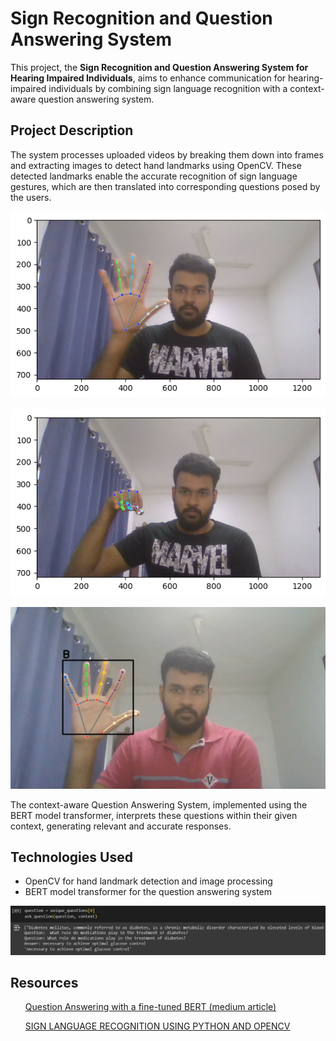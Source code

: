 <!DOCTYPE html>
<html lang="en">
<head>
    <meta charset="UTF-8">
    <meta name="viewport" content="width=device-width, initial-scale=1.0">
   
</head>
<body>
    <h1>Sign Recognition and Question Answering System </h1>
    <p>
        This project, the <strong>Sign Recognition and Question Answering System for Hearing Impaired Individuals</strong>, aims to enhance communication for hearing-impaired individuals by combining sign language recognition with a context-aware question answering system.
    </p>
    <h2>Project Description</h2>
    <p>
        The system processes uploaded videos by breaking them down into frames and extracting images to detect hand landmarks using OpenCV. These detected landmarks enable the accurate recognition of sign language gestures, which are then translated into corresponding questions posed by the users.
    </p>
   <p>
        <img src="https://github.com/lokudadalla/SignVision-QA/blob/dfe68bdd35a858413b5b971b440a4c807e7458d1/images/1.png" alt="HandLandmark_1">
    </p>
  <p>
        <img src="https://github.com/lokudadalla/SignVision-QA/blob/dfe68bdd35a858413b5b971b440a4c807e7458d1/images/4.png" alt="HandLandmark_2">
    </p>
  <p>
        <img src="https://github.com/lokudadalla/SignVision-QA/blob/dfe68bdd35a858413b5b971b440a4c807e7458d1/images/3.png" alt="Sign_output">
    </p>
    <p>
        The context-aware Question Answering System, implemented using the BERT model transformer, interprets these questions within their given context, generating relevant and accurate responses.
    </p>
    <h2>Technologies Used</h2>
    <ul>
        <li>OpenCV for hand landmark detection and image processing</li>
        <li>BERT model transformer for the question answering system</li>
    </ul>
    <p>
        <img src="https://github.com/lokudadalla/SignVision-QA/blob/dfe68bdd35a858413b5b971b440a4c807e7458d1/images/2.png" alt="Output Answer">
    </p>
<h2>Resources</h2>
    <ul>
        <a href="https://towardsdatascience.com/question-answering-with-a-fine-tuned-bert-bc4dafd45626">Question Answering with a fine-tuned BERT (medium article)</a>
    </ul>
    <ul>
        <a href="https://www.irjmets.com/uploadedfiles/paper/issue_2_february_2022/19203/final/fin_irjmets1645622414.pdf">SIGN LANGUAGE RECOGNITION USING PYTHON AND OPENCV</a>
    </ul>
</body>
</html>
